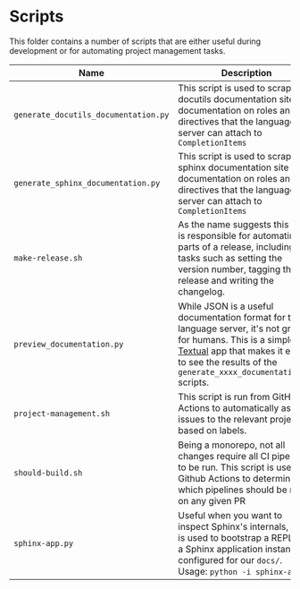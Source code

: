 # Scripts

This folder contains a number of scripts that are either useful during
development or for automating project management tasks.

| Name | Description |
|-|-|
| `generate_docutils_documentation.py` | This script is used to scrape the docutils documentation site for documentation on roles and directives that the language server can attach to `CompletionItems` |
| `generate_sphinx_documentation.py` | This script is used to scrape the sphinx documentation site for documentation on roles and directives that the language server can attach to `CompletionItems` |
| `make-release.sh` | As the name suggests this script is responsible for automating parts of a release, including tasks such as setting the version number, tagging the release and writing the changelog. |
| `preview_documentation.py` | While JSON is a useful documentation format for the language server, it's not great for humans. This is a simple [Textual]() app that makes it easy to see the results of the `generate_xxxx_documentation.py` scripts. |
| `project-management.sh` | This script is run from GitHub Actions to automatically assign issues to the relevant projects based on labels. |
| `should-build.sh` | Being a monorepo, not all changes require all CI pipelines to be run. This script is used by Github Actions to determine which pipelines should be run on any given PR |
| `sphinx-app.py` | Useful when you want to inspect Sphinx's internals, this is used to bootstrap a REPL with a Sphinx application instance configured for our `docs/`. <br /> Usage: `python -i sphinx-app.py` |
